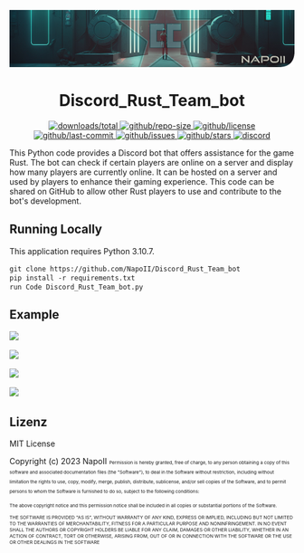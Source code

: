 <p align="center">
<a href="https://github.com/NapoII">
    <img src="Readme_top.png"  alt="NapoII">
</a>
</p>

<center>

# Discord_Rust_Team_bot
</center>

<p align="center">
<a href="https://github.com/NapoII/Discord_Rust_Team_bot/archive/refs/heads/main.zip">
    <img src="https://img.shields.io/github/downloads/NapoII/Discord_Rust_Team_bot/total" alt="downloads/total">
</a>

<a href="https://github.com/NapoII/Discord_Rust_Team_bot/archive/refs/heads/main.zip">
    <img src="https://img.shields.io/github/repo-size/NapoII/Discord_Rust_Team_bot" alt="github/repo-size">
</a>

<a href="https://github.com/NapoII/Discord_Rust_Team_bot/blob/main/LICENSE">
    <img src="https://img.shields.io/github/license/NapoII/Discord_Rust_Team_bot" alt="github/license">
</a>

<a href="https://github.com/NapoII/Discord_Rust_Team_bot/actions">
    <img src="https://img.shields.io/github/last-commit/NapoII/Discord_Rust_Team_bot" alt="github/last-commit">
</a>

<a href="https://github.com/NapoII/Discord_Rust_Team_bot/issues">
    <img src="https://img.shields.io/github/issues/NapoII/Discord_Rust_Team_bot?style=plastic" alt="github/issues">
</a>

<a href="https://github.com/NapoII/Discord_Rust_Team_bot/stargazers">
    <img src="https://img.shields.io/github/stars/NapoII/Discord_Rust_Team_bot?style=social" alt="github/stars">
</a>

<a href="https://discord.gg/g7EW4P65">
    <img src="https://img.shields.io/discord/190307701169979393?style=plastic" alt="discord">
</a>
</p>
This Python code provides a Discord bot that offers assistance for the game Rust. The bot can check if certain players are online on a server and display how many players are currently online. It can be hosted on a server and used by players to enhance their gaming experience. This code can be shared on GitHub to allow other Rust players to use and contribute to the bot's development.

## Running Locally

This application requires Python 3.10.7.
```
git clone https://github.com/NapoII/Discord_Rust_Team_bot
pip install -r requirements.txt
run Code Discord_Rust_Team_bot.py
```

## Example
![](https://i.imgur.com/ZZxayER.png)

![](https://i.imgur.com/fFxnDrc.png)

![](https://i.imgur.com/PL3Glgz.png)

![](https://i.imgur.com/XaTxI6e.png)
## Lizenz

MIT License

Copyright (c) 2023 NapoII
<small><small><small>
Permission is hereby granted, free of charge, to any person obtaining a copy
of this software and associated documentation files (the "Software"), to deal
in the Software without restriction, including without limitation the rights
to use, copy, modify, merge, publish, distribute, sublicense, and/or sell
copies of the Software, and to permit persons to whom the Software is
furnished to do so, subject to the following conditions:

The above copyright notice and this permission notice shall be included in all
copies or substantial portions of the Software.

THE SOFTWARE IS PROVIDED "AS IS", WITHOUT WARRANTY OF ANY KIND, EXPRESS OR
IMPLIED, INCLUDING BUT NOT LIMITED TO THE WARRANTIES OF MERCHANTABILITY,
FITNESS FOR A PARTICULAR PURPOSE AND NONINFRINGEMENT. IN NO EVENT SHALL THE
AUTHORS OR COPYRIGHT HOLDERS BE LIABLE FOR ANY CLAIM, DAMAGES OR OTHER
LIABILITY, WHETHER IN AN ACTION OF CONTRACT, TORT OR OTHERWISE, ARISING FROM,
OUT OF OR IN CONNECTION WITH THE SOFTWARE OR THE USE OR OTHER DEALINGS IN THE
SOFTWARE
</small>
